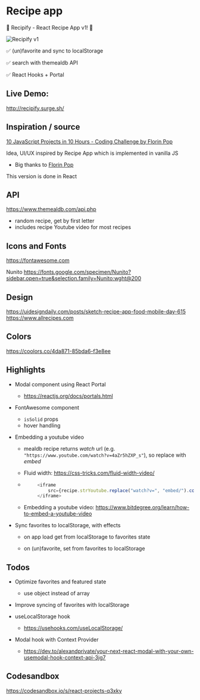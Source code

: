 # Recipe app

🥗 Recipify - React Recipe App v1! 🍝

![Recipify v1](https://res.cloudinary.com/dvfhgkkpe/image/upload/v1602072212/lennythedev/react_recipe_app.gif)


✅ (un)favorite and sync to localStorage

✅ search with themealdb API

✅ React Hooks + Portal

## Live Demo:

http://recipify.surge.sh/

## Inspiration / source

[10 JavaScript Projects in 10 Hours - Coding Challenge by Florin Pop](https://www.youtube.com/watch?v=dtKciwk_si4&t=11656s)

Idea, UI/UX inspired by Recipe App which is implemented in vanilla JS
- Big thanks to [Florin Pop](https://www.florin-pop.com/)

This version is done in React

## API

https://www.themealdb.com/api.php

- random recipe, get by first letter
- includes recipe Youtube video for most recipes

## Icons and Fonts

https://fontawesome.com


Nunito
https://fonts.google.com/specimen/Nunito?sidebar.open=true&selection.family=Nunito:wght@200

## Design

https://uidesigndaily.com/posts/sketch-recipe-app-food-mobile-day-615
https://www.allrecipes.com


## Colors

https://coolors.co/4da871-85bda6-f3e8ee


## Highlights

- Modal component using React Portal
    - https://reactjs.org/docs/portals.html

- FontAwesome component
    - `isSolid` props
    - hover handling

- Embedding a youtube video

    - mealdb recipe returns _watch_ url (e.g. `"https://www.youtube.com/watch?v=4aZr5hZXP_s"`), so replace with _embed_

    - Fluid width: https://css-tricks.com/fluid-width-video/

    -  ```js
            <iframe
                src={recipe.strYoutube.replace("watch?v=", "embed/").concat("?modestbranding=1")}>
            </iframe>
        ```

    - Embedding a youtube video: https://www.bitdegree.org/learn/how-to-embed-a-youtube-video


- Sync favorites to localStorage, with effects

    - on app load get from localStorage to favorites state

    - on (un)favorite, set from favorites to localStorage

## Todos

- Optimize favorites and featured state
    - use object instead of array

- Improve syncing of favorites with localStorage

- useLocalStorage hook
    - https://usehooks.com/useLocalStorage/


- Modal hook with Context Provider
    - https://dev.to/alexandprivate/your-next-react-modal-with-your-own-usemodal-hook-context-api-3jg7


## Codesandbox

https://codesandbox.io/s/react-projects-q3xky